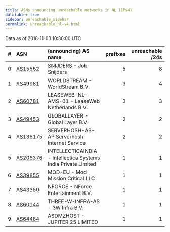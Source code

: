 ```yaml
---
title: ASNs announcing unreachable networks in NL (IPv4)
datatable: true
sidebar: unreachable_sidebar
permalink: unreachable_nl-v4.html
---
```


Data as of 2018-11-03 10:30:00 UTC


<div class="datatable-begin"></div>

|   # | ASN                                      | (announcing) AS name                                           |   prefixes |   unreachable /24s |
|----:|:-----------------------------------------|:---------------------------------------------------------------|-----------:|-------------------:|
|   0 | [AS15562](unreachable_AS15562-v4.html)   | SNIJDERS - Job Snijders                                        |          5 |                  8 |
|   1 | [AS49981](unreachable_AS49981-v4.html)   | WORLDSTREAM - WorldStream B.V.                                 |          3 |                  4 |
|   2 | [AS60781](unreachable_AS60781-v4.html)   | LEASEWEB-NL-AMS-01 - LeaseWeb Netherlands B.V.                 |          3 |                  3 |
|   3 | [AS49453](unreachable_AS49453-v4.html)   | GLOBALLAYER - Global Layer B.V.                                |          2 |                  2 |
|   4 | [AS136175](unreachable_AS136175-v4.html) | SERVERHOSH-AS-AP Serverhosh Internet Service                   |          2 |                  2 |
|   5 | [AS206376](unreachable_AS206376-v4.html) | INTELLECTICAINDIA - Intellectica Systems India Private Limited |          1 |                  1 |
|   6 | [AS39855](unreachable_AS39855-v4.html)   | MOD-EU - Mod Mission Critical LLC                              |          1 |                  1 |
|   7 | [AS43350](unreachable_AS43350-v4.html)   | NFORCE - NForce Entertainment B.V.                             |          1 |                  1 |
|   8 | [AS60144](unreachable_AS60144-v4.html)   | THREE-W-INFRA-AS - 3W Infra B.V.                               |          1 |                  1 |
|   9 | [AS64484](unreachable_AS64484-v4.html)   | ASDMZHOST - JUPITER 25 LIMITED                                 |          1 |                  1 |

<div class="datatable-end"></div>